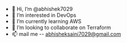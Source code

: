 - 👋 Hi, I’m @abhishek7029
- 👀 I’m interested in DevOps
- 🌱 I’m currently learning AWS
- 💞️ I’m looking to collaborate on Terraform
- 📫 mail me -- abhisheksaini7029@gmail.com

<!---
abhishek7029/abhishek7029 is a ✨ special ✨ repository because its `README.md` (this file) appears on your GitHub profile.
You can click the Preview link to take a look at your changes.
--->
